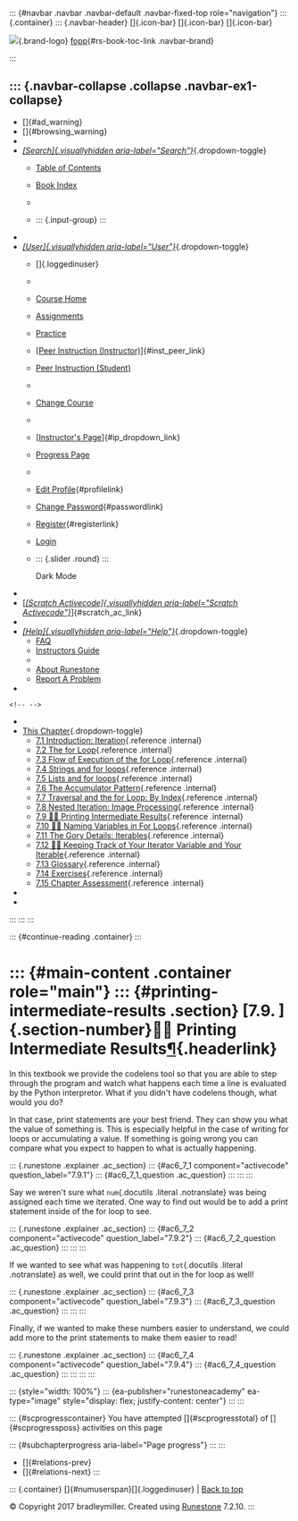 ::: {#navbar .navbar .navbar-default .navbar-fixed-top role="navigation"}
::: {.container}
::: {.navbar-header}
[]{.icon-bar} []{.icon-bar} []{.icon-bar}

<div>

[![](../_static/img/RAIcon.png)](/runestone/default/user/login){.brand-logo}
[fopp](../index.html){#rs-book-toc-link .navbar-brand}

</div>
:::

::: {.navbar-collapse .collapse .navbar-ex1-collapse}
-   
-   []{#ad_warning}
-   []{#browsing_warning}
-   
-   [*[Search]{.visuallyhidden
    aria-label="Search"}*](#){.dropdown-toggle}
    -   [Table of Contents](../index.html)

    -   [Book Index](../genindex.html)

    -   

    -   ::: {.input-group}
        :::
-   
-   [*[User]{.visuallyhidden aria-label="User"}*](#){.dropdown-toggle}
    -   []{.loggedinuser}

    -   

    -   [Course Home](/ns/course/index)

    -   [Assignments](/assignment/student/chooseAssignment)

    -   [Practice](/runestone/assignments/practice)

    -   [[Peer Instruction
        (Instructor)](/runestone/peer/instructor.html)]{#inst_peer_link}

    -   [Peer Instruction (Student)](/runestone/peer/student.html)

    -   

    -   [Change Course](/runestone/default/courses)

    -   

    -   [[Instructor\'s
        Page](/runestone/admin/index)]{#ip_dropdown_link}

    -   [Progress Page](/runestone/dashboard/studentreport)

    -   

    -   [Edit Profile](/runestone/default/user/profile){#profilelink}

    -   [Change
        Password](/runestone/default/user/change_password){#passwordlink}

    -   [Register](/runestone/default/user/register){#registerlink}

    -   [Login](#)

    -   ::: {.slider .round}
        :::

        Dark Mode
-   
-   [[*[Scratch Activecode]{.visuallyhidden
    aria-label="Scratch Activecode"}*](javascript:runestoneComponents.popupScratchAC())]{#scratch_ac_link}
-   
-   [*[Help]{.visuallyhidden aria-label="Help"}*](#){.dropdown-toggle}
    -   [FAQ](http://runestoneinteractive.org/pages/faq.html)
    -   [Instructors Guide](https://guide.runestone.academy)
    -   
    -   [About Runestone](http://runestoneinteractive.org)
    -   [Report A
        Problem](/runestone/default/reportabug?course=fopp&page=WPPrintingIntermediateResults)
-   

```{=html}
<!-- -->
```
-   
-   [This Chapter](../index.html){.dropdown-toggle}
    -   [7.1 Introduction: Iteration](intro-Iteration.html){.reference
        .internal}
    -   [7.2 The for Loop](TheforLoop.html){.reference .internal}
    -   [7.3 Flow of Execution of the for
        Loop](FlowofExecutionoftheforLoop.html){.reference .internal}
    -   [7.4 Strings and for loops](Stringsandforloops.html){.reference
        .internal}
    -   [7.5 Lists and for loops](Listsandforloops.html){.reference
        .internal}
    -   [7.6 The Accumulator
        Pattern](TheAccumulatorPattern.html){.reference .internal}
    -   [7.7 Traversal and the for Loop: By
        Index](TraversalandtheforLoopByIndex.html){.reference .internal}
    -   [7.8 Nested Iteration: Image
        Processing](NestedIterationImageProcessing.html){.reference
        .internal}
    -   [7.9 👩‍💻 Printing Intermediate
        Results](WPPrintingIntermediateResults.html){.reference
        .internal}
    -   [7.10 👩‍💻 Naming Variables in For
        Loops](WPNamingVariablesinForLoops.html){.reference .internal}
    -   [7.11 The Gory Details:
        Iterables](GeneralizedSequences.html){.reference .internal}
    -   [7.12 👩‍💻 Keeping Track of Your Iterator Variable and Your
        Iterable](WPKeepingTrackofYourIteratorVariableYourIterable.html){.reference
        .internal}
    -   [7.13 Glossary](Glossary.html){.reference .internal}
    -   [7.14 Exercises](Exercises.html){.reference .internal}
    -   [7.15 Chapter Assessment](week2a2.html){.reference .internal}
-   
-   
:::
:::
:::

::: {#continue-reading .container}
:::

::: {#main-content .container role="main"}
::: {#printing-intermediate-results .section}
[7.9. ]{.section-number}👩‍💻 Printing Intermediate Results[¶](#printing-intermediate-results "Permalink to this heading"){.headerlink}
=====================================================================================================================================

In this textbook we provide the codelens tool so that you are able to
step through the program and watch what happens each time a line is
evaluated by the Python interpretor. What if you didn't have codelens
though, what would you do?

In that case, print statements are your best friend. They can show you
what the value of something is. This is especially helpful in the case
of writing for loops or accumulating a value. If something is going
wrong you can compare what you expect to happen to what is actually
happening.

::: {.runestone .explainer .ac_section}
::: {#ac6_7_1 component="activecode" question_label="7.9.1"}
::: {#ac6_7_1_question .ac_question}
:::
:::
:::

Say we weren't sure what `num`{.docutils .literal .notranslate} was
being assigned each time we iterated. One way to find out would be to
add a print statement inside of the for loop to see.

::: {.runestone .explainer .ac_section}
::: {#ac6_7_2 component="activecode" question_label="7.9.2"}
::: {#ac6_7_2_question .ac_question}
:::
:::
:::

If we wanted to see what was happening to `tot`{.docutils .literal
.notranslate} as well, we could print that out in the for loop as well!

::: {.runestone .explainer .ac_section}
::: {#ac6_7_3 component="activecode" question_label="7.9.3"}
::: {#ac6_7_3_question .ac_question}
:::
:::
:::

Finally, if we wanted to make these numbers easier to understand, we
could add more to the print statements to make them easier to read!

::: {.runestone .explainer .ac_section}
::: {#ac6_7_4 component="activecode" question_label="7.9.4"}
::: {#ac6_7_4_question .ac_question}
:::
:::
:::
:::

::: {style="width: 100%"}
::: {ea-publisher="runestoneacademy" ea-type="image" style="display: flex; justify-content: center"}
:::
:::

::: {#scprogresscontainer}
You have attempted []{#scprogresstotal} of []{#scprogressposs}
activities on this page

::: {#subchapterprogress aria-label="Page progress"}
:::
:::

-   [[](NestedIterationImageProcessing.html)]{#relations-prev}
-   [[](WPNamingVariablesinForLoops.html)]{#relations-next}
:::

::: {.container}
[]{#numuserspan}[]{.loggedinuser} \| [Back to top](#)

© Copyright 2017 bradleymiller. Created using
[Runestone](http://runestoneinteractive.org/) 7.2.10.
:::
